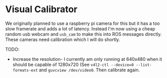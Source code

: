 # Visual Calibrator

We originally planned to use a raspberry pi camera for this but it has a too slow framerate and adds a lot of latency. Instead I'm now using a cheap random usb webcam and `usb_cam` to make this into ROS messages directly. These cameras need calibration which I will do shortly.

TODO:
- Increase the resolution- I currently am only running at 640x480 when it should be capable of 1280x720 (See `v4l2-ctl --device=0 --list-formats-ext` and `guvcview /dev/video0`. Then calibrate again.
